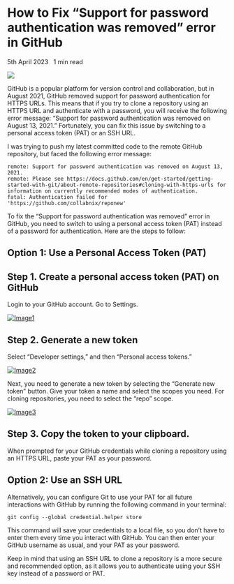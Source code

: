 # How to Fix “Support for password authentication was removed” error in GitHub

5th April 2023   1 min read

![](https://usercontent.one/wp/collabnix.com/wp-content/uploads/2023/04/Screenshot-2023-04-05-at-12.51.50-PM.png)

GitHub is a popular platform for version control and collaboration, but in August 2021, GitHub removed support for password authentication for HTTPS URLs. This means that if you try to clone a repository using an HTTPS URL and authenticate with a password, you will receive the following error message: “Support for password authentication was removed on August 13, 2021.” Fortunately, you can fix this issue by switching to a personal access token (PAT) or an SSH URL.

I was trying to push my latest committed code to the remote GitHub repository, but faced the following error message:

```
remote: Support for password authentication was removed on August 13, 2021.
remote: Please see https://docs.github.com/en/get-started/getting-started-with-git/about-remote-repositories#cloning-with-https-urls for information on currently recommended modes of authentication.
fatal: Authentication failed for 'https://github.com/collabnix/reponew'
```

To fix the “Support for password authentication was removed” error in GitHub, you need to switch to using a personal access token (PAT) instead of a password for authentication. Here are the steps to follow:

## Option 1: Use a Personal Access Token (PAT)

## Step 1. Create a personal access token (PAT) on GitHub

Login to your GitHub account. Go to Settings.

[![Image1](https://res.cloudinary.com/practicaldev/image/fetch/s--0NjybsOG--/c_limit%2Cf_auto%2Cfl_progressive%2Cq_auto%2Cw_880/https://dev-to-uploads.s3.amazonaws.com/uploads/articles/259q2s5n73ty3559vkip.png)](https://res.cloudinary.com/practicaldev/image/fetch/s--0NjybsOG--/c_limit%2Cf_auto%2Cfl_progressive%2Cq_auto%2Cw_880/https://dev-to-uploads.s3.amazonaws.com/uploads/articles/259q2s5n73ty3559vkip.png)

## Step 2. Generate a new token

Select “Developer settings,” and then “Personal access tokens.”

[![Image2](https://res.cloudinary.com/practicaldev/image/fetch/s--qVPmbhCT--/c_limit%2Cf_auto%2Cfl_progressive%2Cq_auto%2Cw_880/https://dev-to-uploads.s3.amazonaws.com/uploads/articles/cbuv8n3aqkrhgvkkolmu.png)](https://res.cloudinary.com/practicaldev/image/fetch/s--qVPmbhCT--/c_limit%2Cf_auto%2Cfl_progressive%2Cq_auto%2Cw_880/https://dev-to-uploads.s3.amazonaws.com/uploads/articles/cbuv8n3aqkrhgvkkolmu.png)

Next, you need to generate a new token by selecting the “Generate new token” button. Give your token a name and select the scopes you need. For cloning repositories, you need to select the “repo” scope.

[![Image3](https://res.cloudinary.com/practicaldev/image/fetch/s--Pr4WS8oi--/c_limit%2Cf_auto%2Cfl_progressive%2Cq_auto%2Cw_880/https://dev-to-uploads.s3.amazonaws.com/uploads/articles/nh5lovr31stkmbfo1tvl.png)](https://res.cloudinary.com/practicaldev/image/fetch/s--Pr4WS8oi--/c_limit%2Cf_auto%2Cfl_progressive%2Cq_auto%2Cw_880/https://dev-to-uploads.s3.amazonaws.com/uploads/articles/nh5lovr31stkmbfo1tvl.png)

## Step 3. Copy the token to your clipboard.

When prompted for your GitHub credentials while cloning a repository using an HTTPS URL, paste your PAT as your password.

## Option 2: Use an SSH URL

Alternatively, you can configure Git to use your PAT for all future interactions with GitHub by running the following command in your terminal:

```
git config --global credential.helper store
```

This command will save your credentials to a local file, so you don’t have to enter them every time you interact with GitHub. You can then enter your GitHub username as usual, and your PAT as your password.

Keep in mind that using an SSH URL to clone a repository is a more secure and recommended option, as it allows you to authenticate using your SSH key instead of a password or PAT.